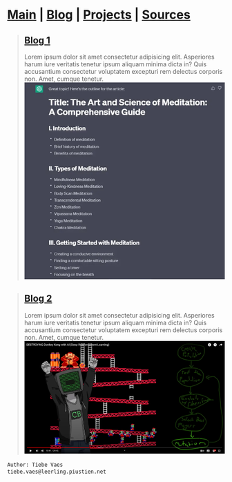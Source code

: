 # [Main](index.md)  |  [Blog](blognav.md)  | [Projects](projectnav.md) | [Sources](sources.md)

>## [**Blog 1**](blog1.md)
>Lorem ipsum dolor sit amet consectetur adipisicing elit. Asperiores harum iure veritatis tenetur ipsum aliquam minima dicta in? Quis accusantium consectetur voluptatem excepturi rem delectus corporis non. Amet, cumque tenetur.
>![Blog 1](/images/ChatGpt.webp)

>## [**Blog 2**](blog2.md)
>Lorem ipsum dolor sit amet consectetur adipisicing elit. Asperiores harum iure veritatis tenetur ipsum aliquam minima dicta in? Quis accusantium consectetur voluptatem excepturi rem delectus corporis non. Amet, cumque tenetur.
>![Blog 2](/images/CodeBullet.png)

    Author: Tiebe Vaes
    tiebe.vaes@leerling.piustien.net